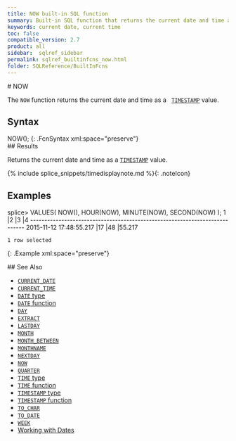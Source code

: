 ```yaml
---
title: NOW built-in SQL function
summary: Built-in SQL function that returns the current date and time as a TIMESTAMP value
keywords: current date, current time
toc: false
compatible_version: 2.7
product: all
sidebar:  sqlref_sidebar
permalink: sqlref_builtinfcns_now.html
folder: SQLReference/BuiltInFcns
---
```

<section>
<div class="TopicContent" data-swiftype-index="true" markdown="1">
# NOW

The `NOW` function returns the current date and time as a &nbsp;&nbsp;[`TIMESTAMP`](sqlref_builtinfcns_timestamp.html) value.

## Syntax

<div class="fcnWrapperWide" markdown="1">
    NOW();
{: .FcnSyntax xml:space="preserve"}

</div>
## Results

Returns the current date and time as a
[`TIMESTAMP`](sqlref_builtinfcns_timestamp.html) value.

{% include splice_snippets/timedisplaynote.md %}{: .noteIcon}

## Examples

<div class="preWrapper" markdown="1">
    splice> VALUES( NOW(), HOUR(NOW), MINUTE(NOW), SECOND(NOW) );
    1                            |2          |3          |4
    ----------------------------------------------------------------------------
    2015-11-12 17:48:55.217      |17         |48         |55.217

    1 row selected
{: .Example xml:space="preserve"}

</div>
## See Also

* [`CURRENT_DATE`](sqlref_builtinfcns_currentdate.html)
* [`CURRENT_TIME`](sqlref_builtinfcns_currenttime.html)
* [`DATE` type](sqlref_datatypes_date.html)
* [`DATE` function](sqlref_builtinfcns_date.html) 
* [`DAY`](sqlref_builtinfcns_day.html) 
* [`EXTRACT`](sqlref_builtinfcns_extract.html) 
* [`LASTDAY`](sqlref_builtinfcns_day.html) 
* [`MONTH`](sqlref_builtinfcns_month.html)
* [`MONTH_BETWEEN`](sqlref_builtinfcns_monthbetween.html)
* [`MONTHNAME`](sqlref_builtinfcns_monthname.html) 
* [`NEXTDAY`](sqlref_builtinfcns_day.html) 
* [`NOW`](sqlref_builtinfcns_now.html)
* [`QUARTER`](sqlref_builtinfcns_quarter.html)
* [`TIME` type](sqlref_datatypes_time.html)
* [`TIME` function](sqlref_datatypes_time.html)
* [`TIMESTAMP` type](sqlref_datatypes_timestamp.html) 
* [`TIMESTAMP` function](sqlref_builtinfcns_timestamp.html) 
* [`TO_CHAR`](sqlref_builtinfcns_char.html) 
* [`TO_DATE`](sqlref_builtinfcns_date.html)
* [`WEEK`](sqlref_builtinfcns_week.html)
* [Working with Dates](developers_fundamentals_dates.html)

</div>
</section>
